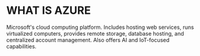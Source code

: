# WHAT IS AZURE

Microsoft's cloud computing platform. Includes hosting web services, runs virtualized computers, provides remote storage, database hosting, and centralized account management. Also offers AI and IoT-focused capabilities.
